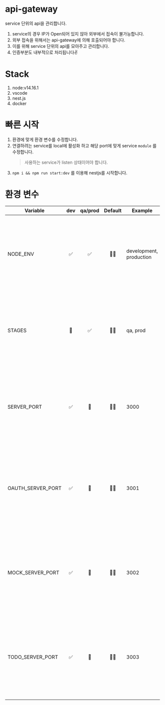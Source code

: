 # api-gateway

service 단위의 api을 관리합니다.

1. service의 경우 IP가 Open되어 있지 않아 외부에서 접속이 불가능합니다.
1. 외부 접속을 위해서는 api-gateway에 의해 호출되어야 합니다.
1. 이를 위해 service 단위의 api를 모아주고 관리합니다.
1. 인증부분도 내부적으로 처리됩니다✌️

# Stack

1. node:v14.16.1
1. vscode
1. nest.js
1. docker

# 빠른 시작

1. 환경에 맞게 환경 변수를 수정합니다.
1. 연결하려는 service를 local에 활성화 하고 해당 port에 맞게 service `module` 를 수정합니다.
   > 사용하는 service가 listen 상태이어야 합니다.
1. `npm i && npm run start:dev` 를 이용해 nestjs를 시작합니다.

# 환경 변수

| Variable          | dev | qa/prod | Default | Example                 | Usage                                                                            |
| ----------------- | :-: | :-----: | :-----: | ----------------------- | -------------------------------------------------------------------------------- |
| NODE_ENV          | ✅  |   ✅    |   🤷‍♂️    | development, production | `NodeJS 실행 환경` 을 설정하는 값 nestjs가 실행전에 값이 있어야 합니다.          |
| STAGES            | 🚫  |   ✅    |   🤷‍♂️    | qa, prod                | `k8s에서` 실행 환경에 맞는 svc를 연결 및 디버깅을 위해 사용되는 값입니다.        |
| SERVER_PORT       | ✅  |   🚫    |   🤷‍♂️    | 3000                    | `NodeJS 실행환경` 에서 API 서비스의 Listen port를 설정하기 위한 값입니다.        |
| OAUTH_SERVER_PORT | ✅  |   🚫    |   🤷‍♂️    | 3001                    | `NodeJS 실행환경` 에서 OAuth 인증 서비스의 Listen port를 설정하기 위한 값입니다. |
| MOCK_SERVER_PORT  | ✅  |   🚫    |   🤷‍♂️    | 3002                    | `NodeJS 실행환경` 에서 Mock 서비스의 Listen port를 설정하기 위한 값입니다.       |
| TODO_SERVER_PORT  | ✅  |   🚫    |   🤷‍♂️    | 3003                    | `NodeJS 실행환경` 에서 Todo 서비스의 Listen port를 설정하기 위한 값입니다.       |
